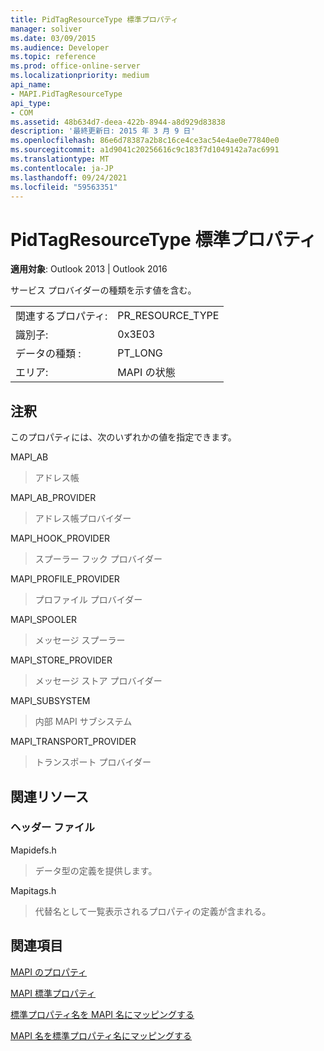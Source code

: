 ```yaml
---
title: PidTagResourceType 標準プロパティ
manager: soliver
ms.date: 03/09/2015
ms.audience: Developer
ms.topic: reference
ms.prod: office-online-server
ms.localizationpriority: medium
api_name:
- MAPI.PidTagResourceType
api_type:
- COM
ms.assetid: 48b634d7-deea-422b-8944-a8d929d83838
description: '最終更新日: 2015 年 3 月 9 日'
ms.openlocfilehash: 86e6d78387a2b8c16ce4ce3ac54e4ae0e77840e0
ms.sourcegitcommit: a1d9041c20256616c9c183f7d1049142a7ac6991
ms.translationtype: MT
ms.contentlocale: ja-JP
ms.lasthandoff: 09/24/2021
ms.locfileid: "59563351"
---
```

# <a name="pidtagresourcetype-canonical-property"></a>PidTagResourceType 標準プロパティ

  
  
**適用対象**: Outlook 2013 | Outlook 2016 
  
サービス プロバイダーの種類を示す値を含む。
  
|||
|:-----|:-----|
|関連するプロパティ:  <br/> |PR_RESOURCE_TYPE  <br/> |
|識別子:  <br/> |0x3E03  <br/> |
|データの種類 :   <br/> |PT_LONG  <br/> |
|エリア:  <br/> |MAPI の状態  <br/> |
   
## <a name="remarks"></a>注釈

このプロパティには、次のいずれかの値を指定できます。
  
MAPI_AB 
  
> アドレス帳
    
MAPI_AB_PROVIDER 
  
> アドレス帳プロバイダー
    
MAPI_HOOK_PROVIDER 
  
> スプーラー フック プロバイダー
    
MAPI_PROFILE_PROVIDER 
  
> プロファイル プロバイダー
    
MAPI_SPOOLER 
  
> メッセージ スプーラー
    
MAPI_STORE_PROVIDER 
  
> メッセージ ストア プロバイダー
    
MAPI_SUBSYSTEM 
  
> 内部 MAPI サブシステム
    
MAPI_TRANSPORT_PROVIDER 
  
> トランスポート プロバイダー
    
## <a name="related-resources"></a>関連リソース

### <a name="header-files"></a>ヘッダー ファイル

Mapidefs.h
  
> データ型の定義を提供します。
    
Mapitags.h
  
> 代替名として一覧表示されるプロパティの定義が含まれる。
    
## <a name="see-also"></a>関連項目



[MAPI のプロパティ](mapi-properties.md)
  
[MAPI 標準プロパティ](mapi-canonical-properties.md)
  
[標準プロパティ名を MAPI 名にマッピングする](mapping-canonical-property-names-to-mapi-names.md)
  
[MAPI 名を標準プロパティ名にマッピングする](mapping-mapi-names-to-canonical-property-names.md)

